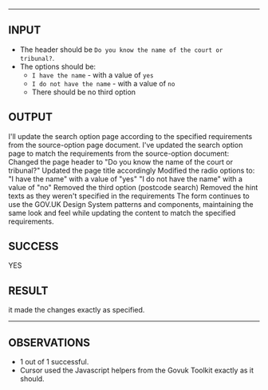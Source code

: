 -----

## INPUT
* The header should be `Do you know the name of the court or tribunal?`.
* The options should be:
  * `I have the name` - with a value of `yes`
  * `I do not have the name` - with a value of `no`
  * There should be no third option

## OUTPUT
I'll update the search option page according to the specified requirements from the source-option page document.
I've updated the search option page to match the requirements from the source-option document:
Changed the page header to "Do you know the name of the court or tribunal?"
Updated the page title accordingly
Modified the radio options to:
"I have the name" with a value of "yes"
"I do not have the name" with a value of "no"
Removed the third option (postcode search)
Removed the hint texts as they weren't specified in the requirements
The form continues to use the GOV.UK Design System patterns and components, maintaining the same look and feel while updating the content to match the specified requirements.

## SUCCESS
YES

## RESULT
it made the changes exactly as specified.

-----

## OBSERVATIONS
* 1 out of 1 successful.
* Cursor used the Javascript helpers from the Govuk Toolkit exactly as it should.